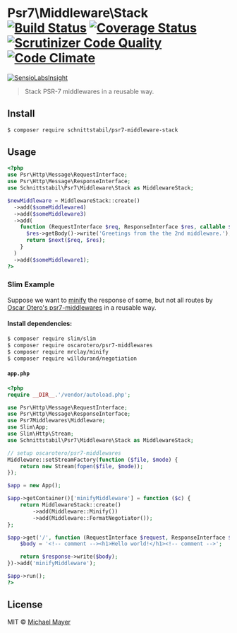 # Psr7\Middleware\Stack [![Build Status](https://travis-ci.org/schnittstabil/psr7-middleware-stack.svg?branch=master)](https://travis-ci.org/schnittstabil/psr7-middleware-stack) [![Coverage Status](https://coveralls.io/repos/github/schnittstabil/psr7-middleware-stack/badge.svg?branch=master)](https://coveralls.io/github/schnittstabil/psr7-middleware-stack?branch=master) [![Scrutinizer Code Quality](https://scrutinizer-ci.com/g/schnittstabil/psr7-middleware-stack/badges/quality-score.png?b=master)](https://scrutinizer-ci.com/g/schnittstabil/psr7-middleware-stack/?branch=master) [![Code Climate](https://codeclimate.com/github/schnittstabil/psr7-middleware-stack/badges/gpa.svg)](https://codeclimate.com/github/schnittstabil/psr7-middleware-stack)

[![SensioLabsInsight](https://insight.sensiolabs.com/projects/f82b6d49-fa8c-45a1-8d27-e02569fb4dab/big.png)](https://insight.sensiolabs.com/projects/f82b6d49-fa8c-45a1-8d27-e02569fb4dab)

> Stack PSR-7 middlewares in a reusable way.


## Install

```sh
$ composer require schnittstabil/psr7-middleware-stack
```


## Usage

```php
<?php
use Psr\Http\Message\RequestInterface;
use Psr\Http\Message\ResponseInterface;
use Schnittstabil\Psr7\Middleware\Stack as MiddlewareStack;

$newMiddleware = MiddlewareStack::create()
  ->add($someMiddleware4)
  ->add($someMiddleware3)
  ->add(
    function (RequestInterface $req, ResponseInterface $res, callable $next) {
      $res->getBody()->write('Greetings from the the 2nd middleware.');
      return $next($req, $res);
    }
  )
  ->add($someMiddleware1);
?>
```


### Slim Example

Suppose we want to [minify](https://github.com/mrclay/minify) the response of some, but not all routes by [Oscar Otero's psr7-middlewares](https://github.com/oscarotero/psr7-middlewares) in a reusable way.


#### Install dependencies:

```sh
$ composer require slim/slim
$ composer require oscarotero/psr7-middlewares
$ composer require mrclay/minify
$ composer require willdurand/negotiation
```


#### `app.php`

```php
<?php
require __DIR__.'/vendor/autoload.php';

use Psr\Http\Message\RequestInterface;
use Psr\Http\Message\ResponseInterface;
use Psr7Middlewares\Middleware;
use Slim\App;
use Slim\Http\Stream;
use Schnittstabil\Psr7\Middleware\Stack as MiddlewareStack;

// setup oscarotero/psr7-middlewares
Middleware::setStreamFactory(function ($file, $mode) {
    return new Stream(fopen($file, $mode));
});

$app = new App();

$app->getContainer()['minifyMiddleware'] = function ($c) {
    return MiddlewareStack::create()
        ->add(Middleware::Minify())
        ->add(Middleware::FormatNegotiator());
};

$app->get('/', function (RequestInterface $request, ResponseInterface $response) {
    $body = '<!-- comment --><h1>Hello world!</h1><!-- comment -->';

    return $response->write($body);
})->add('minifyMiddleware');

$app->run();
?>
```

## License

MIT © [Michael Mayer](http://schnittstabil.de)
